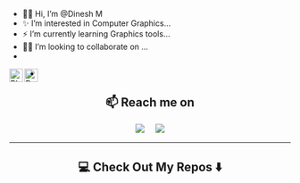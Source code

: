 - 👋🏼 Hi, I’m @Dinesh M
- ✨ I’m interested in Computer Graphics...
- ⚡ I’m currently learning Graphics tools...
- 🤝🏼 I’m looking to collaborate on ...
- 
[<img src="https://cdn.simpleicons.org/blender/000/fff" alt="Blender" align=left width=24 height=24>](https://github.com/Dinesh0N/)
<img src="https://cdn.simpleicons.org/boxysvg/000/fff" alt="Boxy SVG" align=left width=24 height=24>

-
<h2  align="center">📫 Reach me on</h2>
<p align="center">
  <a target="_blank"href="https://www.linkedin.com/in/dinesh-m-a1762b166"><img src="https://img.shields.io/badge/linkedin-%230077B5.svg?&style=for-the-badge&logo=linkedin&logoColor=white" /></a>&nbsp;&nbsp;&nbsp;&nbsp;
  <a href="Dinesh: ddineah0@gmail.com"><img src="https://img.shields.io/badge/gmail-%23D14836.svg?&style=for-the-badge&logo=gmail&logoColor=white" /></a>
</p>

<hr>

<h2  align="center">💻 Check Out My Repos ⬇️ </h2>

<!---
Dinesh0N/Dinesh0N is a ✨ special ✨ repository because its `README.md` (this file) appears on your GitHub profile.
You can click the Preview link to take a look at your changes.
--->
